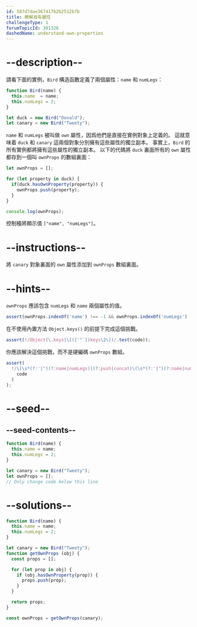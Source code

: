 ```yaml
---
id: 587d7dae367417b2b2512b7b
title: 瞭解自有屬性
challengeType: 1
forumTopicId: 301326
dashedName: understand-own-properties
---
```


# --description--

請看下面的實例，`Bird` 構造函數定義了兩個屬性：`name` 和 `numLegs`：

```js
function Bird(name) {
  this.name  = name;
  this.numLegs = 2;
}

let duck = new Bird("Donald");
let canary = new Bird("Tweety");
```

`name` 和 `numLegs` 被叫做 `own` 屬性，因爲他們是直接在實例對象上定義的。 這就意味着 `duck` 和 `canary` 這兩個對象分別擁有這些屬性的獨立副本。 事實上，`Bird` 的所有實例都將擁有這些屬性的獨立副本。 以下的代碼將 `duck` 裏面所有的 `own` 屬性都存到一個叫 `ownProps` 的數組裏面：

```js
let ownProps = [];

for (let property in duck) {
  if(duck.hasOwnProperty(property)) {
    ownProps.push(property);
  }
}

console.log(ownProps);
```

控制檯將顯示值 `["name", "numLegs"]`。

# --instructions--

將 `canary` 對象裏面的 `own` 屬性添加到 `ownProps` 數組裏面。

# --hints--

`ownProps` 應該包含 `numLegs` 和 `name` 兩個屬性的值。

```js
assert(ownProps.indexOf('name') !== -1 && ownProps.indexOf('numLegs') !== -1);
```

在不使用內置方法 `Object.keys()` 的前提下完成這個挑戰。

```js
assert(!/Object(\.keys|\[(['"`])keys\2\])/.test(code));
```

你應該解決這個挑戰，而不是硬編碼 `ownProps` 數組。

```js
assert(
  !/\[\s*(?:'|")(?:name|numLegs)|(?:push|concat)\(\s*(?:'|")(?:name|numLegs)/.test(
    code
  )
);
```

# --seed--

## --seed-contents--

```js
function Bird(name) {
  this.name = name;
  this.numLegs = 2;
}

let canary = new Bird("Tweety");
let ownProps = [];
// Only change code below this line
```

# --solutions--

```js
function Bird(name) {
  this.name = name;
  this.numLegs = 2;
}

let canary = new Bird("Tweety");
function getOwnProps (obj) {
  const props = [];

  for (let prop in obj) {
    if (obj.hasOwnProperty(prop)) {
      props.push(prop);
    }
  }

  return props;
}

const ownProps = getOwnProps(canary);
```
